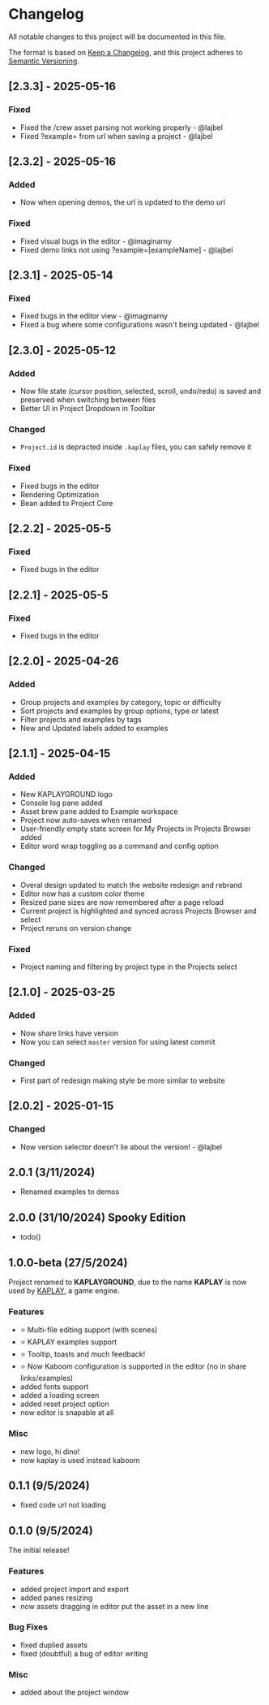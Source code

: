 # Changelog

All notable changes to this project will be documented in this file.

The format is based on [Keep a Changelog](https://keepachangelog.com/en/1.1.0/),
and this project adheres to [Semantic Versioning](https://semver.org/spec/v2.0.0.html).

## [2.3.3] - 2025-05-16

### Fixed

- Fixed the /crew asset parsing not working properly - @lajbel
- Fixed ?example= from url when saving a project - @lajbel

## [2.3.2] - 2025-05-16

### Added

- Now when opening demos, the url is updated to the demo url

### Fixed

- Fixed visual bugs in the editor - @imaginarny
- Fixed demo links not using ?example=[exampleName] - @lajbel

## [2.3.1] - 2025-05-14

### Fixed

- Fixed bugs in the editor view - @imaginarny
- Fixed a bug where some configurations wasn't being updated - @lajbel

## [2.3.0] - 2025-05-12

### Added

- Now file state (cursor position, selected, scroll, undo/redo) is saved and preserved
  when switching between files
- Better UI in Project Dropdown in Toolbar

### Changed

- `Project.id` is depracted inside `.kaplay` files, you can safely remove it

### Fixed

- Fixed bugs in the editor
- Rendering Optimization
- Bean added to Project Core

## [2.2.2] - 2025-05-5

### Fixed

- Fixed bugs in the editor

## [2.2.1] - 2025-05-5

### Fixed

- Fixed bugs in the editor

## [2.2.0] - 2025-04-26

### Added

- Group projects and examples by category, topic or difficulty
- Sort projects and examples by group options, type or latest
- Filter projects and examples by tags
- New and Updated labels added to examples

## [2.1.1] - 2025-04-15

### Added

- New KAPLAYGROUND logo
- Console log pane added
- Asset brew pane added to Example workspace
- Project now auto-saves when renamed
- User-friendly empty state screen for My Projects in Projects Browser added
- Editor word wrap toggling as a command and config option

### Changed

- Overal design updated to match the website redesign and rebrand
- Editor now has a custom color theme
- Resized pane sizes are now remembered after a page reload
- Current project is highlighted and synced across Projects Browser and select
- Project reruns on version change

### Fixed

- Project naming and filtering by project type in the Projects select

## [2.1.0] - 2025-03-25

### Added

- Now share links have version
- Now you can select `master` version for using latest commit

### Changed

- First part of redesign making style be more similar to website

## [2.0.2] - 2025-01-15

### Changed

- Now version selector doesn't lie about the version! - @lajbel

## 2.0.1 (3/11/2024)

- Renamed examples to demos

## 2.0.0 (31/10/2024) Spooky Edition

- todo()

## 1.0.0-beta (27/5/2024)

Project renamed to **KAPLAYGROUND**, due to the name **KAPLAY** is now used
by [KAPLAY](https://kaplayjs.com), a game engine.

### Features

- ⭐ Multi-file editing support (with scenes)
- ⭐ KAPLAY examples support
- ⭐ Tooltip, toasts and much feedback!
- ⭐ Now Kaboom configuration is supported in the editor (no in share links/examples)
- added fonts support
- added a loading screen
- added reset project option
- now editor is snapable at all

### Misc

- new logo, hi dino!
- now kaplay is used instead kaboom

## 0.1.1 (9/5/2024)

- fixed code url not loading

## 0.1.0 (9/5/2024)

The initial release!

### Features

- added project import and export
- added panes resizing
- now assets dragging in editor put the asset in a new line

### Bug Fixes

- fixed duplied assets
- fixed (doubtful) a bug of editor writing

### Misc

- added about the project window
